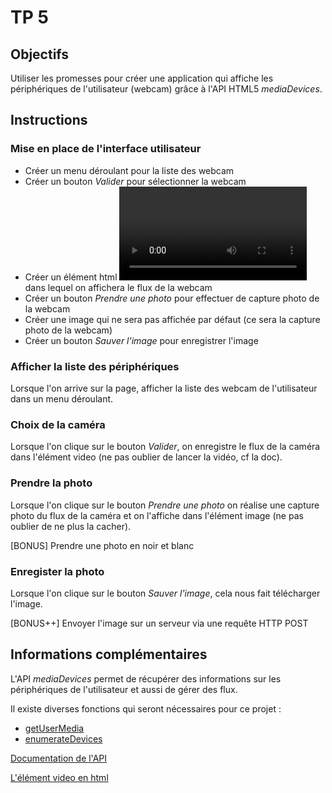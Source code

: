 # TP 5

## Objectifs

Utiliser les promesses pour créer une application qui affiche les périphériques de l'utilisateur (webcam) grâce à l'API HTML5 *mediaDevices*.

## Instructions

### Mise en place de l'interface utilisateur

* Créer un menu déroulant pour la liste des webcam
* Créer un bouton *Valider* pour sélectionner la webcam
* Créer un élément html *<video>* dans lequel on affichera le flux de la webcam
* Créer un bouton *Prendre une photo* pour effectuer de capture photo de la webcam
* Créer une image qui ne sera pas affichée par défaut (ce sera la capture photo de la webcam)
* Créer un bouton *Sauver l'image* pour enregistrer l'image

### Afficher la liste des périphériques

Lorsque l'on arrive sur la page, afficher la liste des webcam de l'utilisateur dans un menu déroulant.

### Choix de la caméra

Lorsque l'on clique sur le bouton *Valider*, on enregistre le flux de la caméra dans l'élément video (ne pas oublier de lancer la vidéo, cf la doc).

### Prendre la photo

Lorsque l'on clique sur le bouton *Prendre une photo* on réalise une capture photo du flux de la caméra et on l'affiche dans l'élément image (ne pas oublier de ne plus la cacher).

[BONUS] Prendre une photo en noir et blanc

### Enregister la photo

Lorsque l'on clique sur le bouton *Sauver l'image*, cela nous fait télécharger l'image.

[BONUS++] Envoyer l'image sur un serveur via une requête HTTP POST

## Informations complémentaires

L'API *mediaDevices* permet de récupérer des informations sur les périphériques de l'utilisateur et aussi de gérer des flux.

Il existe diverses fonctions qui seront nécessaires pour ce projet :
* [getUserMedia](https://developer.mozilla.org/fr/docs/Web/API/MediaDevices/getUserMedia)
* [enumerateDevices](https://developer.mozilla.org/en-US/docs/Web/API/MediaDevices/enumerateDevices)

[Documentation de l'API](https://developer.mozilla.org/fr/docs/Web/API/MediaDevices)

[L'élément video en html](https://developer.mozilla.org/fr/docs/Web/HTML/Element/video)